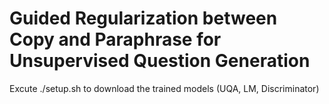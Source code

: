 # Guided Regularization between Copy and Paraphrase for Unsupervised Question Generation

Excute ./setup.sh to download the trained models (UQA, LM, Discriminator)